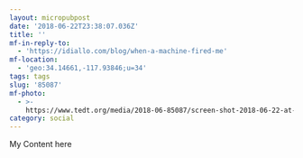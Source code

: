 ```yaml
---
layout: micropubpost
date: '2018-06-22T23:38:07.036Z'
title: ''
mf-in-reply-to:
  - 'https://idiallo.com/blog/when-a-machine-fired-me'
mf-location:
  - 'geo:34.14661,-117.93846;u=34'
tags: tags
slug: '85087'
mf-photo:
  - >-
    https://www.tedt.org/media/2018-06-85087/screen-shot-2018-06-22-at-4.33.30-pm.png
category: social
---
```

My Content here

